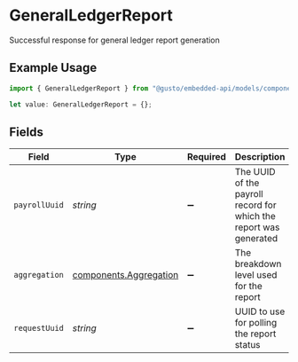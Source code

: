 # GeneralLedgerReport

Successful response for general ledger report generation

## Example Usage

```typescript
import { GeneralLedgerReport } from "@gusto/embedded-api/models/components/generalledgerreport.js";

let value: GeneralLedgerReport = {};
```

## Fields

| Field                                                             | Type                                                              | Required                                                          | Description                                                       |
| ----------------------------------------------------------------- | ----------------------------------------------------------------- | ----------------------------------------------------------------- | ----------------------------------------------------------------- |
| `payrollUuid`                                                     | *string*                                                          | :heavy_minus_sign:                                                | The UUID of the payroll record for which the report was generated |
| `aggregation`                                                     | [components.Aggregation](../../models/components/aggregation.md)  | :heavy_minus_sign:                                                | The breakdown level used for the report                           |
| `requestUuid`                                                     | *string*                                                          | :heavy_minus_sign:                                                | UUID to use for polling the report status                         |